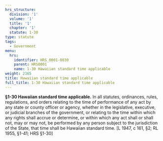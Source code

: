 ```yaml
---
hrs_structure:
  division: '1'
  volume: '1'
  title: '1'
  chapter: '1'
  statute: 1-30
type: statute
tags:
  - Government
menu:
  hrs:
    identifier: HRS_0001-0030
    parent: HRS0001
    name: 1-30 Hawaiian standard time applicable
weight: 2165
title: Hawaiian standard time applicable
full_title: 1-30 Hawaiian standard time applicable
---
```

**§1-30 Hawaiian standard time applicable.** In all statutes, ordinances, rules, regulations, and orders relating to the time of performance of any act by any state or county officer or agency, whether in the legislative, executive, or judicial branches of the government, or relating to the time within which any rights shall accrue or determine, or within which any act shall or shall not, may or may not, be performed by any person subject to the jurisdiction of the State, that time shall be Hawaiian standard time. [L 1947, c 161, §2; RL 1955, §1-41; HRS §1-30]